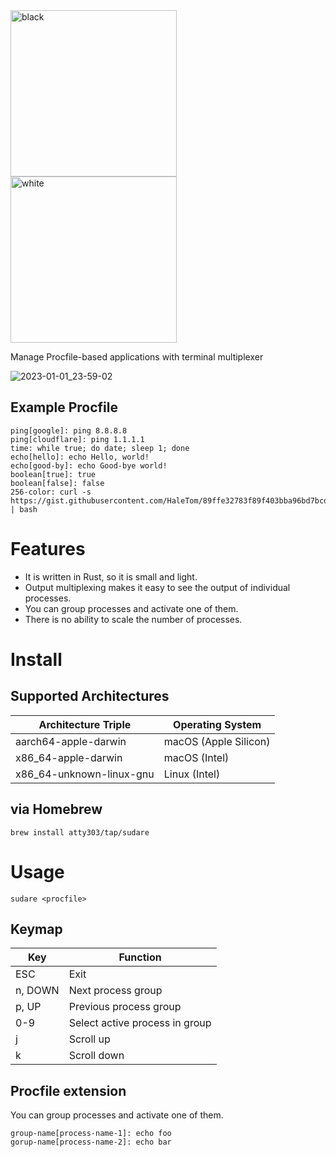 <img width="266" alt="black" src="https://user-images.githubusercontent.com/316079/210174802-20196383-f5e4-46ab-8d14-ecf38f0d3c75.png#gh-dark-mode-only">
<img width="266" alt="white" src="https://user-images.githubusercontent.com/316079/210174805-327ffbee-e147-446a-813d-cd23b1f36670.png#gh-light-mode-only">

Manage Procfile-based applications with terminal multiplexer

![2023-01-01_23-59-02](https://user-images.githubusercontent.com/316079/210175163-e47e973f-d470-4946-bfba-449e09a4a904.gif)

## Example Procfile

```
ping[google]: ping 8.8.8.8
ping[cloudflare]: ping 1.1.1.1
time: while true; do date; sleep 1; done
echo[hello]: echo Hello, world!
echo[good-by]: echo Good-bye world!
boolean[true]: true
boolean[false]: false
256-color: curl -s https://gist.githubusercontent.com/HaleTom/89ffe32783f89f403bba96bd7bcd1263/raw/e50a28ec54188d2413518788de6c6367ffcea4f7/print256colours.sh | bash
```

# Features

* It is written in Rust, so it is small and light.
* Output multiplexing makes it easy to see the output of individual processes.
* You can group processes and activate one of them.
* There is no ability to scale the number of processes.

# Install

## Supported Architectures

| Architecture Triple      | Operating System      |
| ------------------------ | --------------------- |
| aarch64-apple-darwin     | macOS (Apple Silicon) |
| x86_64-apple-darwin      | macOS (Intel)         |
| x86_64-unknown-linux-gnu | Linux (Intel)         |

## via Homebrew

```
brew install atty303/tap/sudare
```

# Usage

```
sudare <procfile>
```

## Keymap

| Key     | Function                       |
| ------- | ------------------------------ |
| ESC     | Exit                           |
| n, DOWN | Next process group             |
| p, UP   | Previous process group         |
| 0-9     | Select active process in group |
| j       | Scroll up                      |
| k       | Scroll down                    |

## Procfile extension

You can group processes and activate one of them.

```
group-name[process-name-1]: echo foo
gorup-name[process-name-2]: echo bar
```

